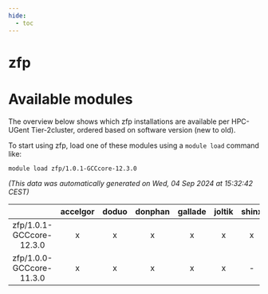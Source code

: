 ```yaml
---
hide:
  - toc
---
```


zfp
===

# Available modules


The overview below shows which zfp installations are available per HPC-UGent Tier-2cluster, ordered based on software version (new to old).

To start using zfp, load one of these modules using a `module load` command like:

```shell
module load zfp/1.0.1-GCCcore-12.3.0
```

*(This data was automatically generated on Wed, 04 Sep 2024 at 15:32:42 CEST)*  

| |accelgor|doduo|donphan|gallade|joltik|shinx|skitty|
| :---: | :---: | :---: | :---: | :---: | :---: | :---: | :---: |
|zfp/1.0.1-GCCcore-12.3.0|x|x|x|x|x|x|x|
|zfp/1.0.0-GCCcore-11.3.0|x|x|x|x|x|-|x|
